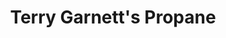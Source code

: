 ---
title: "Terry Garnett's Propane"
url: /dripping-springs/terry-garnetts-propane/
shop: Gasflaschen
---
